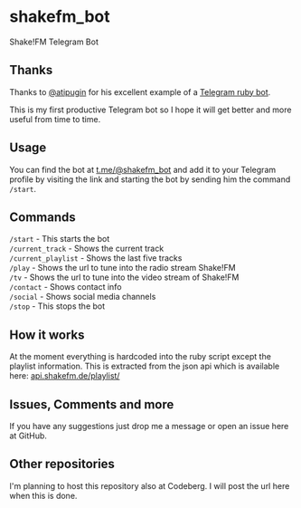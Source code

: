 # shakefm_bot
Shake!FM Telegram Bot

## Thanks

Thanks to [@atipugin](https://github.com/atipugin/) for his excellent example of a [Telegram ruby bot](https://github.com/atipugin/telegram-bot-ruby/blob/master/examples/bot.rb).

This is my first productive Telegram bot so I hope it will get better and more useful from time to time.

## Usage

You can find the bot at [t.me/@shakefm_bot](https://t.me/shakefm_bot) and add it to your Telegram profile by visiting the link and starting the bot by sending him the command `/start`.

## Commands

`/start` - This starts the bot  
`/current_track` - Shows the current track  
`/current_playlist` - Shows the last five tracks  
`/play` - Shows the url to tune into the radio stream Shake!FM  
`/tv` - Shows the url to tune into the video stream of Shake!FM  
`/contact` - Shows contact info  
`/social` - Shows social media channels  
`/stop` - This stops the bot

## How it works

At the moment everything is hardcoded into the ruby script except the playlist information. This is extracted from the json api which is available here: [api.shakefm.de/playlist/](https://api.shakefm.de/playlist/)

## Issues, Comments and more

If you have any suggestions just drop me a message or open an issue here at GitHub.

## Other repositories

I'm planning to host this repository also at Codeberg. I will post the url here when this is done.

